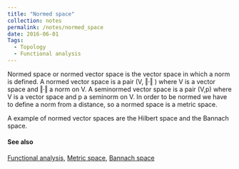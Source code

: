 ```yaml
---
title: "Normed space"
collection: notes
permalink: /notes/normed_space
date: 2016-06-01
Tags:
  - Topology
  - Functional analysis
---
```


Normed space or normed vector space is the vector space in which a norm is defined.
A normed vector space is a pair (V, ‖·‖ ) where V is a vector space and ‖·‖ a norm on V. A seminormed vector space is a pair (V,p) where V is a vector space and p a seminorm on V.
In order to be normed we have to define a norm from a distance, so a normed space is a metric space.

A example of normed vector spaces are the Hilbert space and the Bannach space.


#### See also
[Functional analysis](/notes/functional_analysis), [Metric space](/notes/metric_space), [Bannach space](/notes/bannach_space)








